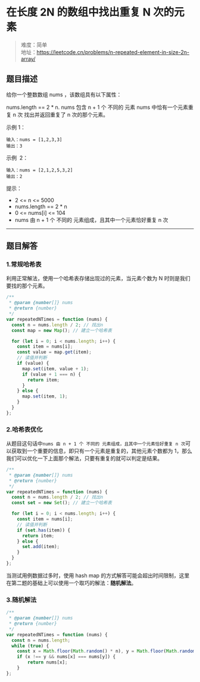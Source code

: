 # 在长度 2N 的数组中找出重复 N 次的元素

> 难度：简单  
> 地址：https://leetcode.cn/problems/n-repeated-element-in-size-2n-array/

## 题目描述

给你一个整数数组 nums ，该数组具有以下属性：

nums.length == 2 \* n.
nums 包含 n + 1 个 不同的 元素
nums 中恰有一个元素重复 n 次
找出并返回重复了 n 次的那个元素。

示例 1：

```
输入：nums = [1,2,3,3]
输出：3
```

示例  2：

```
输入：nums = [2,1,2,5,3,2]
输出：2
```

提示：

- 2 <= n <= 5000
- nums.length == 2 \* n
- 0 <= nums[i] <= 104
- nums 由 n + 1 个 不同的 元素组成，且其中一个元素恰好重复 n 次

---

## 题目解答

### 1.常规哈希表

利用正常解法，使用一个哈希表存储出现过的元素，当元素个数为 N 时则是我们要找的那个元素。

```javascript
/**
 * @param {number[]} nums
 * @return {number}
 */
var repeatedNTimes = function (nums) {
  const n = nums.length / 2; // 找出n
  const map = new Map(); // 建立一个哈希表

  for (let i = 0; i < nums.length; i++) {
    const item = nums[i];
    const value = map.get(item);
    // 读值并判断
    if (value) {
      map.set(item, value + 1);
      if (value + 1 === n) {
        return item;
      }
    } else {
      map.set(item, 1);
    }
  }
};
```

### 2.哈希表优化

从题目这句话中`nums 由 n + 1 个 不同的 元素组成，且其中一个元素恰好重复 n 次`可以获取到一个重要的信息，即只有一个元素是重复的，其他元素个数都为 1，那么我们可以优化一下上面那个解法，只要有重复的就可以判定是结果。

```javascript
/**
 * @param {number[]} nums
 * @return {number}
 */
var repeatedNTimes = function (nums) {
  const n = nums.length / 2; // 找出n
  const set = new Set(); // 建立一个哈希表

  for (let i = 0; i < nums.length; i++) {
    const item = nums[i];
    // 读值并判断
    if (set.has(item)) {
      return item;
    } else {
      set.add(item);
    }
  }
};
```

当测试用例数据过多时，使用 hash map 的方式解答可能会超出时间限制，这里在第二题的基础上可以使用一个取巧的解法：**随机解法**。

### 3.随机解法

```javascript
/**
 * @param {number[]} nums
 * @return {number}
 */
var repeatedNTimes = function (nums) {
  const n = nums.length;
  while (true) {
    const x = Math.floor(Math.random() * n), y = Math.floor(Math.random() * n);
    if (x !== y && nums[x] === nums[y]) {
        return nums[x];
    }
};
```
